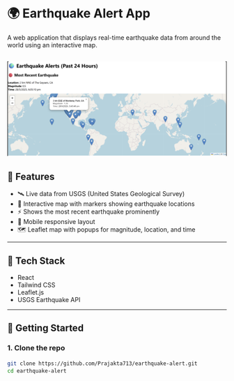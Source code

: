 # 🌍 Earthquake Alert App

A web application that displays real-time earthquake data from around the world using an interactive map.

![App Screenshot](./assets/Screenshot%202025-05-28%20183556.png)
---

## 📌 Features

- 🛰️ Live data from USGS (United States Geological Survey)
- 📍 Interactive map with markers showing earthquake locations
- ⚡ Shows the most recent earthquake prominently
- 📱 Mobile responsive layout
- 🗺️ Leaflet map with popups for magnitude, location, and time

---

## 🔧 Tech Stack

- React
- Tailwind CSS
- Leaflet.js
- USGS Earthquake API

---

## 🚀 Getting Started

### 1. Clone the repo

```bash
git clone https://github.com/Prajakta713/earthquake-alert.git
cd earthquake-alert
